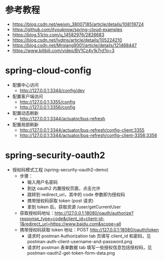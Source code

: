 # 参考教程
- https://blog.csdn.net/weixin_38007185/article/details/108119724
- https://github.com/ityouknow/spring-cloud-examples
- https://blog.51cto.com/u_14582976/2826683
- https://blog.csdn.net/lydms/article/details/105224210
- https://blog.csdn.net/Mrqiang9001/article/details/121468447
- https://www.bilibili.com/video/BV1Cz4y1k7rd?p=3

# spring-cloud-config
- 配置中心访问
  - http://127.0.0.1:3344/config/dev
- 配置客户端访问
  - http://127.0.0.1:3355/config
  - http://127.0.0.1:3356/config
- 配置动态刷新
  - http://127.0.0.1:3344/actuator/bus-refresh
- 配置局部刷新
  - http://127.0.0.1:3344/actuator/bus-refresh/config-client:3355
  - http://127.0.0.1:3344/actuator/bus-refresh/config-client-3356:3356

# spring-security-oauth2
- 授权码模式工程 (spring-security-oauth2-demo)
  - 步骤：
    - 输入用户名密码
    - 到达 oauth2 内置授权页面，点击允许
    - 跳转到 redirect_uri，其中的 code 参数即为授权码
    - 携带授权码获取 token (post 请求)
    - 拿到 token 后，获取资源 /user/getCurrentUser
  - 获取授权码地址：http://127.0.0.1:18080/oauth/authorize?response_type=code&client_id=client-id-1&redirect_uri=https://www.baidu.com&scope=all
  - 携带授权码获取 token 地址：POST http://127.0.0.1:18080/oauth/token
    - 请求时 postman Authorization tab 页填写 client_id 和密码，见 postman-auth-client-username-and-password.png
    - 请求时 postman 表单数据 tab 填写一些授权信息包括授权码，见 postman-oauth2-get-token-form-data.png